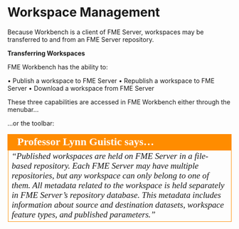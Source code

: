 # Workspace Management

Because Workbench is a client of FME Server, workspaces may be transferred to and from an FME Server repository.

**Transferring Workspaces**

FME Workbench has the ability to:

• Publish a workspace to FME Server
• Republish a workspace to FME Server
• Download a workspace from FME Server

These three capabilities are accessed in FME Workbench either through the menubar…


…or the toolbar:


<table style="border-spacing: 0px">
<tr>
<td style="vertical-align:middle;background-color:darkorange;border: 2px solid darkorange">
<i class="fa fa-quote-left fa-lg fa-pull-left fa-fw" style="color:white;padding-right: 12px;vertical-align:text-top"></i>
<span style="color:white;font-size:x-large;font-weight: bold;font-family:serif">Professor Lynn Guistic says…</span>
</td>
</tr>

<tr>
<td style="border: 1px solid darkorange">
<span style="font-family:serif; font-style:italic; font-size:larger">
“Published workspaces are held on FME Server in a file-based
repository. Each FME Server may have multiple repositories, but any
workspace can only belong to one of them.
All metadata related to the workspace is held separately in FME Server’s
repository database. This metadata includes information about source
and destination datasets, workspace feature types, and published
parameters.”
</span>
</td>
</tr>
</table>